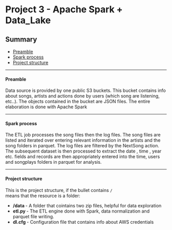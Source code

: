 # Project 3 - Apache Spark + Data_Lake

## Summary
* [Preamble](#Preamble)
* [Spark process](#Spark-process)
* [Project structure](#Project-structure)
--------------------------------------------

#### Preamble
Data source is provided by one public S3 buckets. This bucket contains 
info about songs, artists and actions done by users (which song are listening, etc..). The objects contained in the bucket are JSON files. The entire elaboration is done with Apache Spark

--------------------------------------------
#### Spark process

The ETL job processes the song files then the log files. The song files are listed and iterated over entering relevant information in the artists and the song folders in parquet.
The log files are filtered by the NextSong action. The subsequent dataset is then processed to extract the date , time , year etc. fields and records are then appropriately entered into the time, users and songplays folders in parquet for analysis.

-------------------------
#### Project structure
This is the project structure, if the bullet contains ``/`` <br>
means that the resource is a folder:

* <b> /data </b> - A folder that cointains two zip files, helpful for data exploration
* <b> etl.py </b> - The ETL engine done with Spark, data normalization and parquet file writing.
* <b> dl.cfg </b> - Configuration file that contains info about AWS credentials
